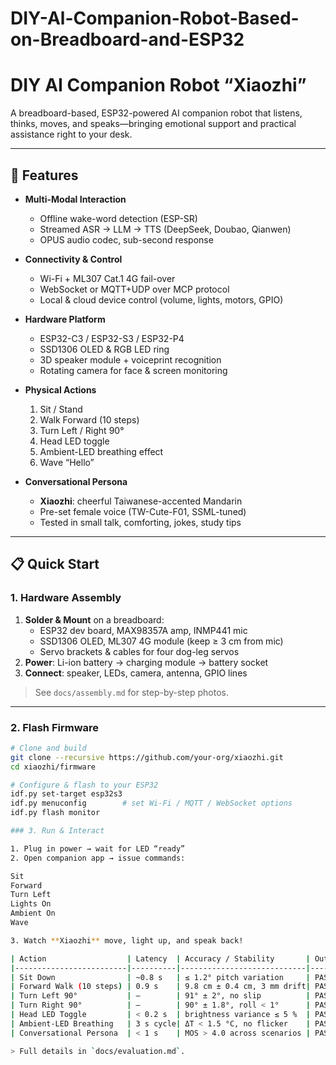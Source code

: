 # DIY-Al-Companion-Robot-Based-on-Breadboard-and-ESP32

# DIY AI Companion Robot “Xiaozhi”

A breadboard-based, ESP32-powered AI companion robot that listens, thinks, moves, and speaks—bringing emotional support and practical assistance right to your desk.

---

## 🚀 Features

- **Multi-Modal Interaction**  
  - Offline wake-word detection (ESP-SR)  
  - Streamed ASR → LLM → TTS (DeepSeek, Doubao, Qianwen)  
  - OPUS audio codec, sub-second response

- **Connectivity & Control**  
  - Wi-Fi + ML307 Cat.1 4G fail-over  
  - WebSocket or MQTT+UDP over MCP protocol  
  - Local & cloud device control (volume, lights, motors, GPIO)

- **Hardware Platform**  
  - ESP32-C3 / ESP32-S3 / ESP32-P4  
  - SSD1306 OLED & RGB LED ring  
  - 3D speaker module + voiceprint recognition  
  - Rotating camera for face & screen monitoring  

- **Physical Actions**  
  1. Sit / Stand  
  2. Walk Forward (10 steps)  
  3. Turn Left / Right 90°  
  4. Head LED toggle  
  5. Ambient-LED breathing effect  
  6. Wave “Hello”

- **Conversational Persona**  
  - **Xiaozhi**: cheerful Taiwanese-accented Mandarin  
  - Pre-set female voice (TW-Cute-F01, SSML-tuned)  
  - Tested in small talk, comforting, jokes, study tips

---

## 📋 Quick Start

### 1. Hardware Assembly

1. **Solder & Mount** on a breadboard:  
   - ESP32 dev board, MAX98357A amp, INMP441 mic  
   - SSD1306 OLED, ML307 4G module (keep ≥ 3 cm from mic)  
   - Servo brackets & cables for four dog-leg servos  
2. **Power**: Li-ion battery → charging module → battery socket  
3. **Connect**: speaker, LEDs, camera, antenna, GPIO lines  

> See `docs/assembly.md` for step-by-step photos.

---

### 2. Flash Firmware

```bash
# Clone and build
git clone --recursive https://github.com/your-org/xiaozhi.git
cd xiaozhi/firmware

# Configure & flash to your ESP32
idf.py set-target esp32s3
idf.py menuconfig        # set Wi-Fi / MQTT / WebSocket options
idf.py flash monitor

### 3. Run & Interact

1. Plug in power → wait for LED “ready”  
2. Open companion app → issue commands:  

Sit
Forward
Turn Left
Lights On
Ambient On
Wave

3. Watch **Xiaozhi** move, light up, and speak back!

| Action                  | Latency  | Accuracy / Stability       | Outcome |
|-------------------------|----------|----------------------------|---------|
| Sit Down                | ~0.8 s   | ≤ 1.2° pitch variation     | PASS    |
| Forward Walk (10 steps) | 0.9 s    | 9.8 cm ± 0.4 cm, 3 mm drift| PASS    |
| Turn Left 90°           | —        | 91° ± 2°, no slip          | PASS    |
| Turn Right 90°          | —        | 90° ± 1.8°, roll < 1°      | PASS    |
| Head LED Toggle         | < 0.2 s  | brightness variance ≤ 5 %  | PASS    |
| Ambient-LED Breathing   | 3 s cycle| ΔT < 1.5 °C, no flicker    | PASS    |
| Conversational Persona  | < 1 s    | MOS > 4.0 across scenarios | PASS    |

> Full details in `docs/evaluation.md`.
